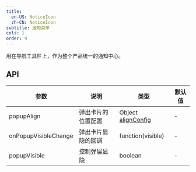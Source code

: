 ```yaml
---
title:
  en-US: NoticeIcon
  zh-CN: NoticeIcon
subtitle: 通知菜单
cols: 1
order: 9
---
```


用在导航工具栏上，作为整个产品统一的通知中心。

## API

参数 | 说明 | 类型 | 默认值
----|------|-----|------
popupAlign | 弹出卡片的位置配置 | Object [alignConfig](https://github.com/yiminghe/dom-align#alignconfig-object-details) | -
onPopupVisibleChange | 弹出卡片显隐的回调 | function(visible) | -
popupVisible | 控制弹层显隐 | boolean | -
